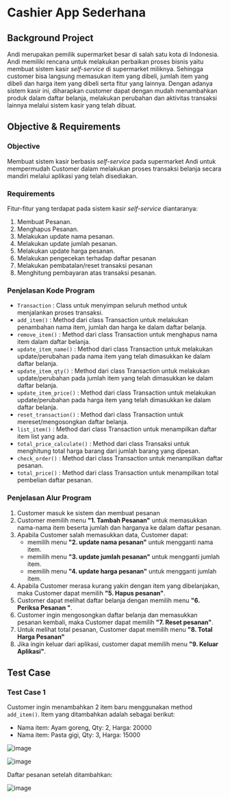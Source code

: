 # Cashier App Sederhana
## Background Project
Andi merupakan pemilik supermarket besar di salah satu kota di Indonesia. Andi memiliki rencana untuk melakukan perbaikan proses bisnis yaitu membuat sistem kasir _self-service_ di supermarket miliknya. Sehingga customer bisa langsung memasukan item yang dibeli, jumlah item yang dibeli dan harga item yang dibeli serta fitur yang lainnya. Dengan adanya sistem kasir ini, diharapkan customer dapat dengan mudah menambahkan produk dalam daftar belanja, melakukan perubahan dan aktivitas transaksi lainnya melalui sistem kasir yang telah dibuat.

## Objective & Requirements
### Objective
Membuat sistem kasir berbasis _self-service_  pada supermarket Andi untuk mempermudah Customer dalam melakukan proses transaksi belanja secara mandiri melalui aplikasi yang telah disediakan.
### Requirements
Fitur-fitur yang terdapat pada sistem kasir _self-service_ diantaranya:
1. Membuat Pesanan.
2. Menghapus Pesanan.
3. Melakukan update nama pesanan.
4. Melakukan update jumlah pesanan.
5. Melakukan update harga pesanan.
6. Melakukan pengecekan terhadap daftar pesanan
7. Melakukan pembatalan/reset transaksi pesanan 
8. Menghitung pembayaran atas transaksi pesanan.

### Penjelasan Kode Program
* `Transaction` : Class untuk menyimpan seluruh method untuk menjalankan proses transaksi.
* `add_item()` : Method dari class Transaction untuk melakukan penambahan nama item, jumlah dan harga ke dalam daftar belanja.
* `remove_item()` : Method dari class Transaction untuk menghapus nama item dalam daftar belanja.
* `update_item_name()` : Method dari class Transaction untuk melakukan update/perubahan pada nama item yang telah dimasukkan ke dalam daftar belanja.
* `update_item_qty()` : Method dari class Transaction untuk melakukan update/perubahan pada jumlah item yang telah dimasukkan ke dalam daftar belanja.
* `update_item_price()` : Method dari class Transaction untuk melakukan update/perubahan pada harga item yang telah dimasukkan ke dalam daftar belanja.
* `reset_transaction()` : Method dari class Transaction untuk mereset/mengosongkan daftar belanja.
* `list_item()` : Method dari class Transaction untuk menampilkan daftar item list yang ada.
* `total_price_calculate()` : Method dari class Transaksi untuk menghitung total harga barang dari jumlah barang yang dipesan.
* `check_order()` : Method dari class Transaction untuk menampilkan daftar pesanan.
* `total_price()` : Method dari class Transaction untuk menampilkan total pembelian daftar pesanan.
### Penjelasan Alur Program
1. Customer masuk ke sistem dan membuat pesanan
2. Customer memilih menu **"1. Tambah Pesanan"** untuk memasukkan nama-nama item beserta jumlah dan harganya ke dalam daftar pesanan.
3. Apabila Customer salah memasukkan data, Customer dapat:
   - memilih menu **"2. update nama pesanan"** untuk mengganti nama item.
   - memilih menu **"3. update jumlah pesanan"** untuk mengganti jumlah item.
   - memilih menu **"4. update harga pesanan"** untuk mengganti jumlah item.
4. Apabila Customer merasa kurang yakin dengan item yang dibelanjakan, maka Customer dapat memilih **"5. Hapus pesanan"**.
5. Customer dapat melihat daftar belanja dengan memilih menu **"6. Periksa Pesanan "**.
6. Customer ingin mengosongkan daftar belanja dan memasukkan pesanan kembali, maka Customer dapat memilih **"7. Reset pesanan"**.
7. Untuk melihat total pesanan, Customer dapat memilih menu **"8. Total Harga Pesanan"**
8. Jika ingin keluar dari aplikasi, customer dapat memilih menu **"9. Keluar Aplikasi"**.

## Test Case
### Test Case 1
Customer ingin menambahkan 2 item baru menggunakan method `add_item()`. Item yang ditambahkan adalah sebagai berikut:
* Nama item: Ayam goreng, Qty: 2, Harga: 20000
* Nama item: Pasta gigi, Qty: 3, Harga: 15000

![image](https://github.com/agungbesti/cashier-app/assets/35904444/2f623309-fc87-496d-b734-7aa82de82799)

![image](https://github.com/agungbesti/cashier-app/assets/35904444/e9b92eca-167c-41a1-96b0-ea1a8e0b9fd8)

Daftar pesanan setelah ditambahkan:

![image](https://github.com/agungbesti/cashier-app/assets/35904444/13cb7cba-1642-4444-bad9-5016060e9b07)
